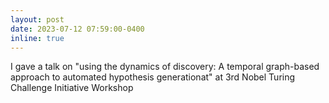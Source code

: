 ```yaml
---
layout: post
date: 2023-07-12 07:59:00-0400
inline: true
---
```


I gave a talk on "using the dynamics of discovery: A temporal graph-based approach to automated 
hypothesis generationat" at 3rd Nobel Turing Challenge Initiative Workshop 